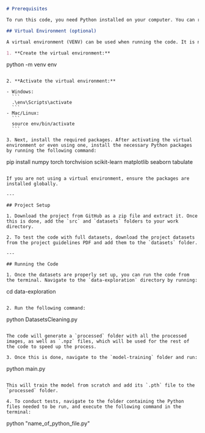 ```markdown
# Prerequisites

To run this code, you need Python installed on your computer. You can run the code using any Integrated Development Environment (IDE), such as VSCode, PyCharm, or others. The code can also be run from the terminal.

## Virtual Environment (optional)

A virtual environment (VENV) can be used when running the code. It is not mandatory. The following steps show how a VENV can be created. It is done by writing the presented lines in the terminal.

1. **Create the virtual environment:**

   ```
   python -m venv env
   ```

2. **Activate the virtual environment:**

   - Windows:
     ```
     .\env\Scripts\activate
     ```
   - Mac/Linux:
     ```
     source env/bin/activate
     ```

3. Next, install the required packages. After activating the virtual environment or even using one, install the necessary Python packages by running the following command:

   ```
   pip install numpy torch torchvision scikit-learn matplotlib seaborn tabulate
   ```

   If you are not using a virtual environment, ensure the packages are installed globally.

---

## Project Setup

1. Download the project from GitHub as a zip file and extract it. Once this is done, add the `src` and `datasets` folders to your work directory.

2. To test the code with full datasets, download the project datasets from the project guidelines PDF and add them to the `datasets` folder.

---

## Running the Code

1. Once the datasets are properly set up, you can run the code from the terminal. Navigate to the `data-exploration` directory by running:

   ```
   cd data-exploration
   ```

2. Run the following command:

   ```
   python DatasetsCleaning.py
   ```

   The code will generate a `processed` folder with all the processed images, as well as `.npz` files, which will be used for the rest of the code to speed up the process.

3. Once this is done, navigate to the `model-training` folder and run:

   ```
   python main.py
   ```

   This will train the model from scratch and add its `.pth` file to the `processed` folder.

4. To conduct tests, navigate to the folder containing the Python files needed to be run, and execute the following command in the terminal:

   ```
   python "name_of_python_file.py"
   ```
```
